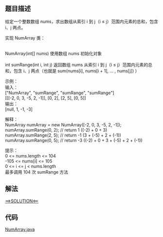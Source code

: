 ## 题目描述

给定一个整数数组 nums，求出数组从索引 i 到 j（i ≤ j）范围内元素的总和，包含 i、j 两点。

实现 NumArray 类：

<br>NumArray(int[] nums) 使用数组 nums 初始化对象
<br>
<br>int sumRange(int i, int j) 返回数组 nums 从索引 i 到 j（i ≤ j）范围内元素的总和，包含 i、j 两点（也就是 sum(nums[i], nums[i + 1], ... , nums[j])
）

示例：
<br>输入：
<br>["NumArray", "sumRange", "sumRange", "sumRange"]
<br>[[[-2, 0, 3, -5, 2, -1]], [0, 2], [2, 5], [0, 5]]
<br>输出：
<br>[null, 1, -1, -3]

解释：
<br>NumArray numArray = new NumArray([-2, 0, 3, -5, 2, -1]);
<br>numArray.sumRange(0, 2); // return 1 ((-2) + 0 + 3)
<br>numArray.sumRange(2, 5); // return -1 (3 + (-5) + 2 + (-1))
<br>numArray.sumRange(0, 5); // return -3 ((-2) + 0 + 3 + (-5) + 2 + (-1))

提示：
<br>0 <= nums.length <= 104
<br>-105 <= nums[i] <= 105
<br>0 <= i <= j < nums.length
<br>最多调用 104 次 sumRange 方法

## 解法

[==>SOLUTION<==](https://leetcode-cn.com/problems/range-sum-query-immutable/solution/qu-yu-he-jian-suo-shu-zu-bu-ke-bian-by-l-px41/)

## 代码

[NumArray.java](https://github.com/Marshal7cc/leetcode-java/blob/master/src/dp/NumArray.java)

